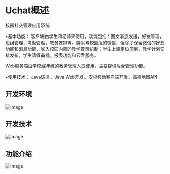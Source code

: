 # Uchat概述
校园社交管理应用系统

•基本功能：	客户端由学生和老师来使用，功能包括：图文消息发送，好友管理，班组管理，考勤管理，教务安排等。类似与校园版的微信，但除了保留微信的好友功能和消息功能，加入校园内部的教学管理机制：学生上课定位签到，教学计划安排发布，学生请假审批，报表功能和云盘服务。

Web服务端由学校或年级的教务管理人员使用，主要提供后台管理功能。

•使用技术：	Java语言，Java Web开发，安卓移动客户端开发，高德地图API

## 开发环境
![image](https://github.com/cris001/Uchat-master/blob/master/media/introduce.png)
## 开发技术
![image](https://github.com/cris001/Uchat-master/blob/master/media/technology.png)
## 功能介绍
![image](https://github.com/cris001/Uchat-master/blob/master/media/function.png)